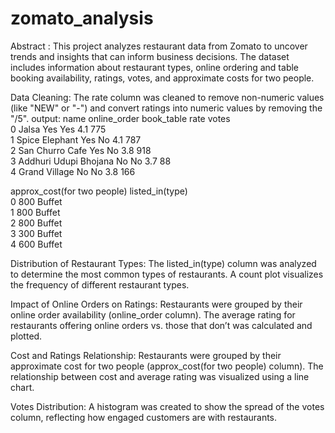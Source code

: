 # zomato_analysis

Abstract :
This project analyzes restaurant data from Zomato to uncover trends and insights that can inform business decisions. The dataset includes information about restaurant types, online ordering and table booking availability, ratings, votes, and approximate costs for two people.

Data Cleaning:
The rate column was cleaned to remove non-numeric values (like "NEW" or "-") and convert ratings into numeric values by removing the "/5".
output:
                    name online_order book_table  rate  votes  \
0                  Jalsa          Yes        Yes   4.1    775   
1         Spice Elephant          Yes         No   4.1    787   
2        San Churro Cafe          Yes         No   3.8    918   
3  Addhuri Udupi Bhojana           No         No   3.7     88   
4          Grand Village           No         No   3.8    166   

   approx_cost(for two people) listed_in(type)  
0                          800          Buffet  
1                          800          Buffet  
2                          800          Buffet  
3                          300          Buffet  
4                          600          Buffet  


Distribution of Restaurant Types:
The listed_in(type) column was analyzed to determine the most common types of restaurants.
A count plot visualizes the frequency of different restaurant types.

Impact of Online Orders on Ratings:
Restaurants were grouped by their online order availability (online_order column).
The average rating for restaurants offering online orders vs. those that don’t was calculated and plotted.


Cost and Ratings Relationship:
Restaurants were grouped by their approximate cost for two people (approx_cost(for two people) column).
The relationship between cost and average rating was visualized using a line chart.

Votes Distribution:
A histogram was created to show the spread of the votes column, reflecting how engaged customers are with restaurants.
